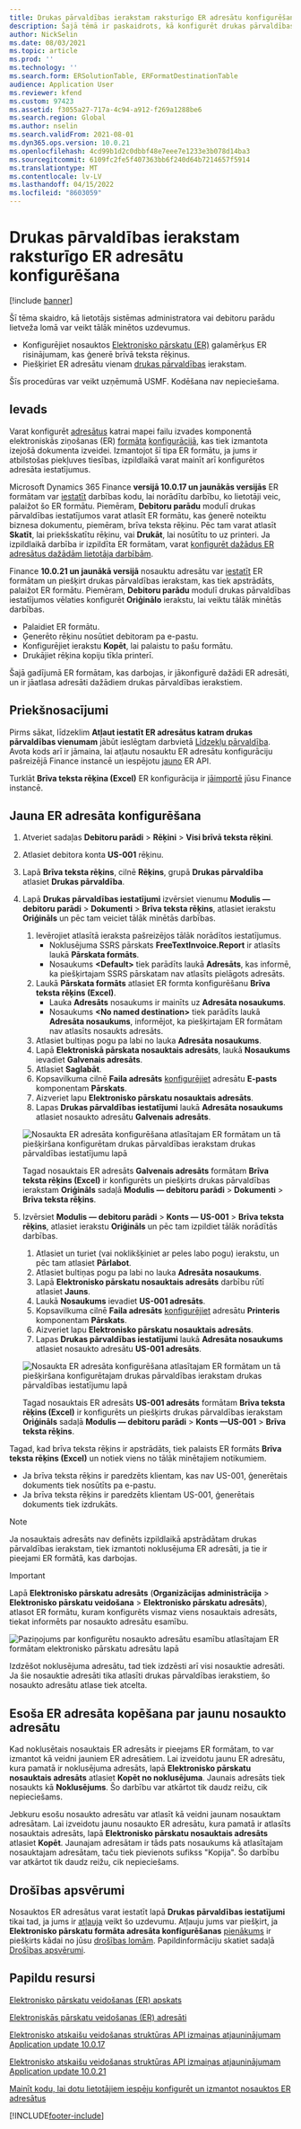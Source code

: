 ```yaml
---
title: Drukas pārvaldības ierakstam raksturīgo ER adresātu konfigurēšana
description: Šajā tēmā ir paskaidrots, kā konfigurēt drukas pārvaldības ierakstam raksturīgus adresātus elektroniskās ziņošanas (ER) formātā, kas ir konfigurēts izejošo dokumentu ģenerēšanai.
author: NickSelin
ms.date: 08/03/2021
ms.topic: article
ms.prod: ''
ms.technology: ''
ms.search.form: ERSolutionTable, ERFormatDestinationTable
audience: Application User
ms.reviewer: kfend
ms.custom: 97423
ms.assetid: f3055a27-717a-4c94-a912-f269a1288be6
ms.search.region: Global
ms.author: nselin
ms.search.validFrom: 2021-08-01
ms.dyn365.ops.version: 10.0.21
ms.openlocfilehash: 4cd99b1d2c0dbbf48e7eee7e1233e3b078d14ba3
ms.sourcegitcommit: 6109fc2fe5f407363bb6f240d64b7214657f5914
ms.translationtype: MT
ms.contentlocale: lv-LV
ms.lasthandoff: 04/15/2022
ms.locfileid: "8603059"
---
```

# <a name="configure-print-management-record-specific-er-destinations"></a>Drukas pārvaldības ierakstam raksturīgo ER adresātu konfigurēšana

[!include [banner](../includes/banner.md)]

Šī tēma skaidro, kā lietotājs sistēmas administratora vai debitoru parādu lietveža lomā var veikt tālāk minētos uzdevumus.

- Konfigurējiet nosauktos [Elektronisko pārskatu (ER)](general-electronic-reporting.md) galamērķus ER risinājumam, kas ģenerē brīvā teksta rēķinus.
- Piešķiriet ER adresātu vienam [drukas pārvaldības](document-reporting-services.md) ierakstam.

Šīs procedūras var veikt uzņēmumā USMF. Kodēšana nav nepieciešama.

## <a name="introduction"></a>Ievads

Varat konfigurēt [adresātus](electronic-reporting-destinations.md) katrai mapei failu izvades komponentā elektroniskās ziņošanas (ER) [formāta](general-electronic-reporting.md) [konfigurācijā](general-electronic-reporting.md#Configuration), kas tiek izmantota izejošā dokumenta izveidei. Izmantojot šī tipa ER formātu, ja jums ir atbilstošas piekļuves tiesības, izpildlaikā varat mainīt arī konfigurētos adresāta iestatījumus.

Microsoft Dynamics 365 Finance **versijā 10.0.17 un jaunākās versijās** ER formātam var [iestatīt](er-apis-app10-0-17.md) darbības kodu, lai norādītu darbību, ko lietotāji veic, palaižot šo ER formātu. Piemēram, **Debitoru parādu** modulī drukas pārvaldības iestatījumos varat atlasīt ER formātu, kas ģenerē noteiktu biznesa dokumentu, piemēram, brīva teksta rēķinu. Pēc tam varat atlasīt **Skatīt**, lai priekšskatītu rēķinu, vai **Drukāt**, lai nosūtītu to uz printeri. Ja izpildlaikā darbība ir izpildīta ER formātam, varat [konfigurēt dažādus ER adresātus dažādām lietotāja darbībām](er-action-dependent-destinations.md).

Finance **10.0.21 un jaunākā versijā** nosauktu adresātu var [iestatīt](er-apis-app10-0-21.md) ER formātam un piešķirt drukas pārvaldības ierakstam, kas tiek apstrādāts, palaižot ER formātu. Piemēram, **Debitoru parādu** modulī drukas pārvaldības iestatījumos vēlaties konfigurēt **Oriģinālo** ierakstu, lai veiktu tālāk minētās darbības.

- Palaidiet ER formātu.
- Ģenerēto rēķinu nosūtiet debitoram pa e-pastu.
- Konfigurējiet ierakstu **Kopēt**, lai palaistu to pašu formātu.
- Drukājiet rēķina kopiju tīkla printerī.

Šajā gadījumā ER formātam, kas darbojas, ir jākonfigurē dažādi ER adresāti, un ir jāatlasa adresāti dažādiem drukas pārvaldības ierakstiem.

## <a name="prerequisites"></a>Priekšnosacījumi

Pirms sākat, līdzeklim **Atļaut iestatīt ER adresātus katram drukas pārvaldības vienumam** jābūt ieslēgtam darbvietā [Līdzekļu pārvaldība](../../fin-ops/get-started/feature-management/feature-management-overview.md#the-feature-management-workspace). Avota kods arī ir jāmaina, lai atļautu nosauktu ER adresātu konfigurāciju pašreizējā Finance instancē un iespējotu [jauno](er-apis-app10-0-21.md) ER API.

Turklāt **Brīva teksta rēķina (Excel)** ER konfigurācija ir [jāimportē](er-download-configurations-global-repo.md) jūsu Finance instancē.

## <a name="configure-a-new-er-destination"></a>Jauna ER adresāta konfigurēšana

1. Atveriet sadaļas **Debitoru parādi** \> **Rēķini** \> **Visi brīvā teksta rēķini**.
2. Atlasiet debitora konta **US-001** rēķinu.
3. Lapā **Brīva teksta rēķins**, cilnē **Rēķins**, grupā **Drukas pārvaldība** atlasiet **Drukas pārvaldība**.
4. Lapā **Drukas pārvaldības iestatījumi** izvērsiet vienumu **Modulis — debitoru parādi** \> **Dokumenti** \> **Brīva teksta rēķins**, atlasiet ierakstu **Oriģināls** un pēc tam veiciet tālāk minētās darbības.

    1.  Ievērojiet atlasītā ieraksta pašreizējos tālāk norādītos iestatījumus.
        -   Noklusējuma SSRS pārskats **FreeTextInvoice.Report** ir atlasīts laukā **Pārskata formāts**.
        -   Nosaukums **\<Default\>** tiek parādīts laukā **Adresāts**, kas informē, ka piešķirtajam SSRS pārskatam nav atlasīts pielāgots adresāts. 
    2.  Laukā **Pārskata formāts** atlasiet ER formta konfigurēšanu **Brīva teksta rēķins (Excel)**.
        -   Lauka **Adresāts** nosaukums ir mainīts uz **Adresāta nosaukums**.
        -   Nosaukums **\<No named destination\>** tiek parādīts laukā **Adresāta nosaukums**, informējot, ka piešķirtajam ER formātam nav atlasīts nosaukts adresāts.
    3.  Atlasiet bultiņas pogu pa labi no lauka **Adresāta nosaukums**.    
    4. Lapā **Elektroniskā pārskata nosauktais adresāts**, laukā **Nosaukums** ievadiet **Galvenais adresāts**.
    5. Atlasiet **Saglabāt**.
    6. Kopsavilkuma cilnē **Faila adresāts** [konfigurējiet](er-destination-type-email.md) adresātu **E-pasts** komponentam **Pārskats**.
    7. Aizveriet lapu **Elektronisko pārskatu nosauktais adresāts**.
    8. Lapas **Drukas pārvaldības iestatījumi** laukā **Adresāta nosaukums** atlasiet nosaukto adresātu **Galvenais adresāts**.

    ![Nosaukta ER adresāta konfigurēšana atlasītajam ER formātam un tā piešķiršana konfigurētam drukas pārvaldības ierakstam drukas pārvaldības iestatījumu lapā](./media/er-named-destinations-01.gif)

    Tagad nosauktais ER adresāts **Galvenais adresāts** formātam **Brīva teksta rēķins (Excel)** ir konfigurēts un piešķirts drukas pārvaldības ierakstam **Oriģināls** sadaļā **Modulis — debitoru parādi** \> **Dokumenti** \> **Brīva teksta rēķins**.

5. Izvērsiet **Modulis — debitoru parādi** \> **Konts — US-001** \> **Brīva teksta rēķins**, atlasiet ierakstu **Oriģināls** un pēc tam izpildiet tālāk norādītās darbības.

    1. Atlasiet un turiet (vai noklikšķiniet ar peles labo pogu) ierakstu, un pēc tam atlasiet **Pārlabot**.
    2. Atlasiet bultiņas pogu pa labi no lauka **Adresāta nosaukums**.
    3. Lapā **Elektronisko pārskatu nosauktais adresāts** darbību rūtī atlasiet **Jauns**.
    4. Laukā **Nosaukums** ievadiet **US-001 adresāts**.
    5. Kopsavilkuma cilnē **Faila adresāts** [konfigurējiet](er-destination-type-print.md) adresātu **Printeris** komponentam **Pārskats**.
    6. Aizveriet lapu **Elektronisko pārskatu nosauktais adresāts**.
    7. Lapas **Drukas pārvaldības iestatījumi** laukā **Adresāta nosaukums** atlasiet nosaukto adresātu **US-001 adresāts**.

    ![Nosaukta ER adresāta konfigurēšana atlasītajam ER formātam un tā piešķiršana konfigurētajam drukas pārvaldības ierakstam drukas pārvaldības iestatījumu lapā](./media/er-named-destinations-02.gif)

    Tagad nosauktais ER adresāts **US-001 adresāts** formātam **Brīva teksta rēķins (Excel)** ir konfigurēts un piešķirts drukas pārvaldības ierakstam **Oriģināls** sadaļā **Modulis — debitoru parādi** \> **Konts —US-001** \> **Brīva teksta rēķins**.

Tagad, kad brīva teksta rēķins ir apstrādāts, tiek palaists ER formāts **Brīva teksta rēķins (Excel)** un notiek viens no tālāk minētajiem notikumiem.

- Ja brīva teksta rēķins ir paredzēts klientam, kas nav US-001, ģenerētais dokuments tiek nosūtīts pa e-pastu.
- Ja brīva teksta rēķins ir paredzēts klientam US-001, ģenerētais dokuments tiek izdrukāts.

> [!NOTE]
> Ja nosauktais adresāts nav definēts izpildlaikā apstrādātam drukas pārvaldības ierakstam, tiek izmantoti noklusējuma ER adresāti, ja tie ir pieejami ER formātā, kas darbojas.

> [!IMPORTANT]
> Lapā **Elektronisko pārskatu adresāts** (**Organizācijas administrācija** \> **Elektronisko pārskatu veidošana** \> **Elektronisko pārskatu adresāts**), atlasot ER formātu, kuram konfigurēts vismaz viens nosauktais adresāts, tiekat informēts par nosaukto adresātu esamību.
>
> ![Paziņojums par konfigurētu nosaukto adresātu esamību atlasītajam ER formātam elektronisko pārskatu adresātu lapā](./media/er-named-destinations-03.png)
>
> Izdzēšot noklusējuma adresātu, tad tiek izdzēsti arī visi nosauktie adresāti. Ja šie nosauktie adresāti tika atlasīti drukas pārvaldības ierakstiem, šo nosaukto adresātu atlase tiek atcelta.

## <a name="copy-an-existing-er-destination-as-a-new-named-destination"></a>Esoša ER adresāta kopēšana par jaunu nosaukto adresātu

Kad noklusētais nosauktais ER adresāts ir pieejams ER formātam, to var izmantot kā veidni jauniem ER adresātiem. Lai izveidotu jaunu ER adresātu, kura pamatā ir noklusējuma adresāts, lapā **Elektronisko pārskatu nosauktais adresāts** atlasiet **Kopēt no noklusējuma**. Jaunais adresāts tiek nosaukts kā **Noklusējums**. Šo darbību var atkārtot tik daudz reižu, cik nepieciešams.

Jebkuru esošu nosaukto adresātu var atlasīt kā veidni jaunam nosauktam adresātam. Lai izveidotu jaunu nosaukto ER adresātu, kura pamatā ir atlasīts nosauktais adresāts, lapā **Elektronisko pārskatu nosauktais adresāts** atlasiet **Kopēt**. Jaunajam adresātam ir tāds pats nosaukums kā atlasītajam nosauktajam adresātam, taču tiek pievienots sufikss "Kopija". Šo darbību var atkārtot tik daudz reižu, cik nepieciešams.

## <a name="security-considerations"></a>Drošības apsvērumi

Nosauktos ER adresātus varat iestatīt lapā **Drukas pārvaldības iestatījumi** tikai tad, ja jums ir [atļauja](../sysadmin/role-based-security.md#permissions) veikt šo uzdevumu. Atļauju jums var piešķirt, ja **Elektronisko pārskatu formāta adresāta konfigurēšanas** [pienākums](../sysadmin/role-based-security.md#duties) ir piešķirts kādai no jūsu [drošības lomām](../sysadmin/role-based-security.md#security-roles). Papildinformāciju skatiet sadaļā [Drošības apsvērumi](electronic-reporting-destinations.md#security-considerations).

## <a name="additional-resources"></a>Papildu resursi

[Elektronisko pārskatu veidošanas (ER) apskats](general-electronic-reporting.md)

[Elektroniskās pārskatu veidošanas (ER) adresāti](electronic-reporting-destinations.md)

[Elektronisko atskaišu veidošanas struktūras API izmaiņas atjauninājumam Application update 10.0.17](er-apis-app10-0-17.md)

[Elektronisko atskaišu veidošanas struktūras API izmaiņas atjauninājumam Application update 10.0.21](er-apis-app10-0-21.md)

[Mainīt kodu, lai dotu lietotājiem iespēju konfigurēt un izmantot nosauktos ER adresātus](er-api-named-destinations.md)

[!INCLUDE[footer-include](../../../includes/footer-banner.md)]
